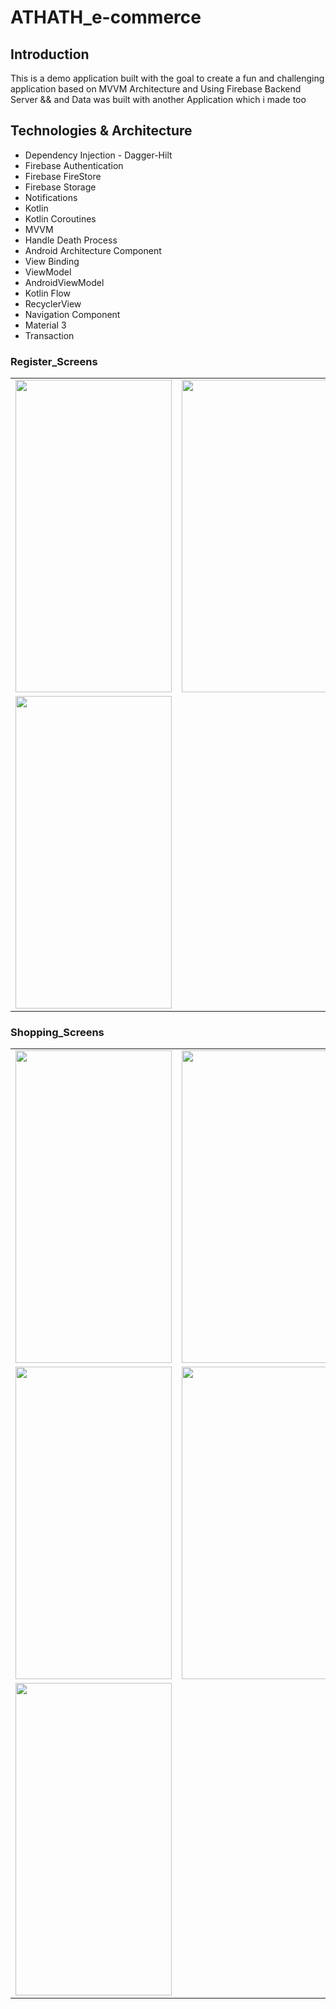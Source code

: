 # ATHATH_e-commerce

## Introduction
This is a demo application built with the goal to create a fun and challenging application based on MVVM Architecture and Using Firebase Backend Server &&
and Data was built with another Application which i made too 

## Technologies & Architecture 
* Dependency Injection - Dagger-Hilt
* Firebase Authentication
* Firebase FireStore
* Firebase Storage
* Notifications
* Kotlin
* Kotlin Coroutines
* MVVM
* Handle Death Process
* Android Architecture Component
* View Binding
* ViewModel
* AndroidViewModel
* Kotlin Flow
* RecyclerView
* Navigation Component
* Material 3 
* Transaction


### Register_Screens

<table>
  <tr>
    <td>
      <img src="https://github-production-user-asset-6210df.s3.amazonaws.com/104721363/242902948-d4af62a6-eae8-4859-97a1-d401b08ebc72.jpg" width="250" height="500"/>
    </td>
    <td>
      <img src="https://github-production-user-asset-6210df.s3.amazonaws.com/104721363/242902557-b5582b64-d4fa-468a-b6a0-d15601d3dd64.jpg" width="250" height="500"/>
    </td>
    <td>
      <img src="https://github-production-user-asset-6210df.s3.amazonaws.com/104721363/242903132-dc3d2e43-0010-4ce6-9ed2-b8bb5b5a683d.jpg" width="250" height="500"/>
    </td>
  </tr>
  
  <tr>
    <td>
      <img src="https://github-production-user-asset-6210df.s3.amazonaws.com/104721363/242903264-6ec8fa57-76ae-44e3-8027-a73c0851e666.jpg" width="250" height="500"/>
    </td>
  </tr>
 
  
</table>

### Shopping_Screens

<table>
  <tr>
    <td>
      <img src="https://github-production-user-asset-6210df.s3.amazonaws.com/104721363/242903924-8f66177f-0a99-4033-b9fc-4c8d420b68c0.jpg" width="250" height="500"/>
    </td>
    <td>
      <img src="https://github-production-user-asset-6210df.s3.amazonaws.com/104721363/242904033-3eb89eed-74ef-4392-b76a-64ddf5cd1f3e.jpg" width="250" height="500"/>
    </td>
    <td>
      <img src="https://github-production-user-asset-6210df.s3.amazonaws.com/104721363/242904060-a83db2ca-7dd1-4e89-b57d-c93165bc74eb.jpg" width="250" height="500"/>
    </td>
  </tr>
  
  <tr>
    <td>
      <img src="https://github-production-user-asset-6210df.s3.amazonaws.com/104721363/242904073-27a8934d-5aae-4959-8a20-e7d9541d5d26.jpg" width="250" height="500"/>
    </td>
     <td>
      <img src="https://github-production-user-asset-6210df.s3.amazonaws.com/104721363/242904088-8297c0c9-c93e-4537-8c55-0ed8d8095136.jpg" width="250" height="500"/>
    </td>
     <td>
      <img src="https://github-production-user-asset-6210df.s3.amazonaws.com/104721363/242904103-01926bb6-7b3a-4286-89a9-d2a16661463a.jpg" width="250" height="500"/>
    </td>
  </tr>
  
  <tr>
     <td>
      <img src="https://github-production-user-asset-6210df.s3.amazonaws.com/104721363/242904123-e8a2517c-fadc-4afa-958a-c8d38aaefc50.jpg" width="250" height="500"/>
    </td>
  </tr>
 
  
</table>




